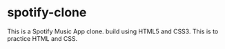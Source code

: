 # spotify-clone
This is a Spotify Music App clone.
build using HTML5 and CSS3.
This is to practice HTML and CSS.
